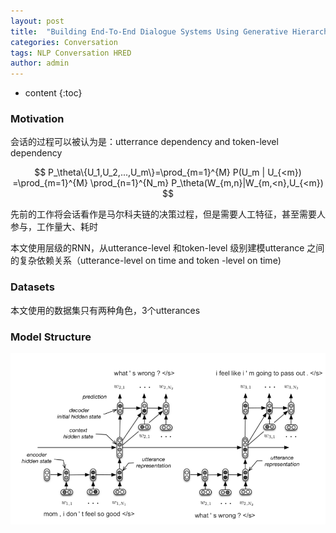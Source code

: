 ```yaml
---
layout: post
title:  "Building End-To-End Dialogue Systems Using Generative Hierarchical Neural Network Models"
categories: Conversation
tags: NLP Conversation HRED
author: admin
---
```


* content
{:toc}

###  Motivation

会话的过程可以被认为是：utterrance dependency and token-level dependency

$$
P_\theta\{U_1,U_2,...,U_m\}=\prod_{m=1}^{M} P(U_m | U_{<m})
							=\prod_{m=1}^{M} \prod_{n=1}^{N_m} P_\theta(W_{m,n}|W_{m,<n},U_{<m})
$$

先前的工作将会话看作是马尔科夫链的决策过程，但是需要人工特征，甚至需要人参与，工作量大、耗时


本文使用层级的RNN，从utterance-level 和token-level 级别建模utterance 之间的复杂依赖关系（utterance-level on time and token -level on time)

### Datasets
本文使用的数据集只有两种角色，3个utterances

### Model Structure
![HRED](../img/hred.png "Hierarchical Neural Network Models")



